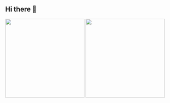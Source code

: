 ## Hi there 👋


<p align="center">
    <img height="250px" src="https://github-readme-stats.vercel.app/api/top-langs/?username=dev-wlgns&color=dark" />
    <img height="250px" src="https://github-readme-stats.vercel.app/api?username=dev-wlgns&show_icons=true&color=dark" />
</div>

